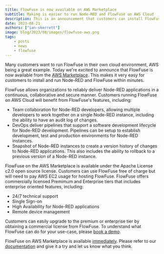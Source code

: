 ```yaml
---
title: FlowFuse is now available on AWS Marketplace
subtitle: Making is easier to run Node-RED and FlowFuse on AWS Cloud
description: This is an announcement that customers can install FlowFuse on AWS Cloud from the AWS Marketplace.
date: 2023-08-21
authors: ["ian-skerrett"]
image: blog/2023/08/images/flowfuse-aws.png
tags:
    - posts
    - news
    - flowfuse
---
```


Many customers want to run FlowFuse in their own cloud environment, AWS being a great example. Today we're excited to announce that FlowFuse is now available from the [AWS Marketplace](https://aws.amazon.com/marketplace/pp/prodview-3ycrknfg67rug?sr=0-1&ref_=beagle&applicationId=AWSMPContessa). This makes it very easy for customers to install and run Node-RED and FlowFuse within minutes.

<!--more-->

FlowFuse allows organizations to reliably deliver Node-RED applications in a continuous, collaborative and secure manner. Customers running FlowFuse on AWS Cloud will benefit from FlowFuse's features, including:
- Team collaboration for Node-RED developers, allowing multiple developers to work together on a single Node-RED instance, including the ability to have an audit log of changes.
- DevOps deliver pipelines that support a software development lifecycle for Node-RED development. Pipelines can be setup to establish development, test and production environments for Node-RED instances.
- Snapshot of Node-RED instances to create a version history of changes to Node-RED applications. This also includes the ability to rollback to a previous version of a Node-RED instance.

FlowFuse on the AWS Marketplace is available under the Apache License c2.0 open source license. Customers can use FlowFuse free of charge but will need to pay AWS EC2 usage for hosting FlowFuse. FlowFuse offers commercially licensed Premimum and Enterprise tiers that includes enterprise oriented features, including:
- 24/7 technical support
- Single Sign-on
- High Availability for Node-RED applications
- Remote device management

Customers can easily upgrade to the premium or enterprise tier by obtaining a commercial license from FlowFuse. To understand what FlowFuse can do for your use-case, please [book a demo](/book-demo).

FlowFuse on AWS Marketplace is available [immediately](https://aws.amazon.com/marketplace/pp/prodview-3ycrknfg67rug?sr=0-1&ref_=beagle&applicationId=AWSMPContessa). Please refer to our [documentation](/docs/install/docker/aws-marketpace/) and give it a try and let us know what you think.